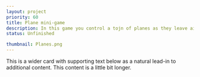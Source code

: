 ```yaml
---
layout: project
priority: 60
title: Plane mini-game
description: In this game you control a tojn of planes as they leave airports and must be guided to their destination, avoid them crossing paths or your career as an aircraft marshal will be over before it starts.
status: Unfinished

thumbnail: Planes.png
---
```



This is a wider card with supporting text below as a natural lead-in to additional
            content.
            This content is a little bit longer.